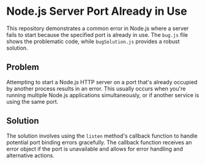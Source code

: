 # Node.js Server Port Already in Use
This repository demonstrates a common error in Node.js where a server fails to start because the specified port is already in use.  The `bug.js` file shows the problematic code, while `bugSolution.js` provides a robust solution.

## Problem
Attempting to start a Node.js HTTP server on a port that's already occupied by another process results in an error.  This usually occurs when you're running multiple Node.js applications simultaneously, or if another service is using the same port.

## Solution
The solution involves using the `listen` method's callback function to handle potential port binding errors gracefully. The callback function receives an error object if the port is unavailable and allows for error handling and alternative actions.
